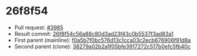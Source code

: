 # 26f8f54
- Pull request: [#3985](https://github.com/MarlinFirmware/Marlin/pull/3985)
- Result commit: [26f8f54c56a88c80d3ad23f43c0b5537f3ad83a1](https://github.com/MarlinFirmware/Marlin/commit/26f8f54c56a88c80d3ad23f43c0b5537f3ad83a1)
- First parent (mainline): [f0a5b7f0bc576d13c1cca03c2ecb676906f91d8a](https://github.com/MarlinFirmware/Marlin/commit/f0a5b7f0bc576d13c1cca03c2ecb676906f91d8a)
- Second parent (clone): [38279a02b2a1f05bfe3917272c517b0efc5fb40c](https://github.com/MarlinFirmware/Marlin/commit/38279a02b2a1f05bfe3917272c517b0efc5fb40c)
